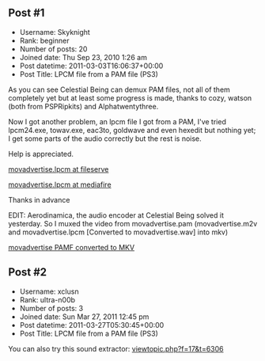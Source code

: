 ## Post #1
- Username: Skyknight
- Rank: beginner
- Number of posts: 20
- Joined date: Thu Sep 23, 2010 1:26 am
- Post datetime: 2011-03-03T16:06:37+00:00
- Post Title: LPCM file from a PAM file (PS3)

As you can see Celestial Being can demux PAM files, not all of them completely yet but at least some progress is made, thanks to cozy, watson (both from PSPRipkits) and Alphatwentythree.

Now I got another problem, an lpcm file I got from a PAM, I've tried lpcm24.exe, towav.exe, eac3to, goldwave and even hexedit but nothing yet; I get some parts of the audio correctly but the rest is noise.  

Help is appreciated.

[movadvertise.lpcm at fileserve](http://www.fileserve.com/file/t9pRRjh)

[movadvertise.lpcm at mediafire](http://www.mediafire.com/download.php?cojm9q016r7yzqk)

Thanks in advance

EDIT:  Aerodinamica, the audio encoder at Celestial Being solved it yesterday.  So I muxed the video from movadvertise.pam (movadvertise.m2v and movadvertise.lpcm [Converted to movadvertise.wav] into mkv)

[movadvertise PAMF converted to MKV](http://www.mediafire.com/download.php?vf3ljo99411o3f9)
## Post #2
- Username: xclusn
- Rank: ultra-n00b
- Number of posts: 3
- Joined date: Sun Mar 27, 2011 12:45 pm
- Post datetime: 2011-03-27T05:30:45+00:00
- Post Title: LPCM file from a PAM file (PS3)

You can also try this sound extractor:
[viewtopic.php?f=17&t=6306](http://forum.xentax.com/viewtopic.php?f=17&t=6306)
